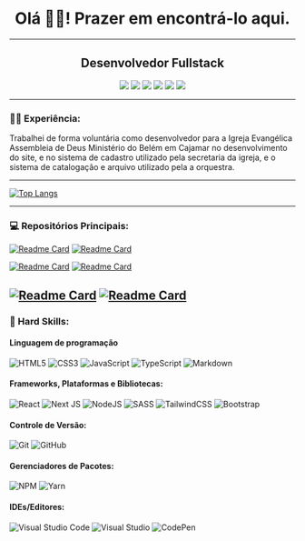 <h1 align="center">Olá 👋🏾! Prazer em encontrá-lo aqui.</h1>

------

<h2 align="center">Desenvolvedor Fullstack</h2>

<div align="center">
    <a href="https://br.linkedin.com/in/lucasmumbarra" target="_blank"><img src="https://img.shields.io/badge/linkedin-%230077B5.svg?style=for-the-badge&logo=linkedin&logoColor=white"/></a> <a href="https://www.instagram.com/lucas_mumbarra/" target="_blank"><img src="https://img.shields.io/badge/instagram-%23E4405F.svg?style=for-the-badge&logo=Instagram&logoColor=white"/></a> <a href="https://www.facebook.com/lumumbarra" target="_blank"><img src="https://img.shields.io/badge/Facebook-%231877F2.svg?style=for-the-badge&logo=Facebook&logoColor=white"/></a> <a href="mailto:lucassantosm.2014@gmail.com" target="_blank"><img src="https://img.shields.io/badge/Gmail-D14836?style=for-the-badge&logo=gmail&logoColor=white"/></a> <a href="mailto:lucassantosm.2014@hotmail.com" target="blank"><img src="https://img.shields.io/badge/Microsoft_Outlook-0078D4?style=for-the-badge&logo=microsoft-outlook&logoColor=white"/></a> <a href="https://wa.me/+5511945671190" target="blank"><img src="https://img.shields.io/badge/WhatsApp-25D366?style=for-the-badge&logo=whatsapp&logoColor=white"/></a>
</div>

------

### :man_technologist: Experiência:

Trabalhei de forma voluntária como desenvolvedor para a Igreja Evangélica Assembleia de Deus Ministério do Belém em Cajamar no desenvolvimento do site, e no sistema de cadastro utilizado pela secretaria da igreja, e o sistema de catalogação e arquivo utilizado pela a orquestra.

---

[![Top Langs](https://github-readme-stats.vercel.app/api/top-langs/?username=lucasmumbarra&show_icons=true&theme=dracula)
](https://github.com/anuraghazra/github-readme-stats)

---
### :computer: Repositórios Principais:

[![Readme Card](https://github-readme-stats.vercel.app/api/pin/?username=lucasmumbarra&repo=adbcajamar&show_icons=true&theme=dracula)](https://github.com/lucasmumbarra/adbcajamar) [![Readme Card](https://github-readme-stats.vercel.app/api/pin/?username=lucasmumbarra&repo=aulasviolino&show_icons=true&theme=dracula)](https://github.com/lucasmumbarra/aulasviolino)

[![Readme Card](https://github-readme-stats.vercel.app/api/pin/?username=lucasmumbarra&repo=nlw5&show_icons=true&theme=dracula)](https://github.com/lucasmumbarra/nlw5) [![Readme Card](https://github-readme-stats.vercel.app/api/pin/?username=lucasmumbarra&repo=genesisGame&show_icons=true&theme=dracula)](https://github.com/lucasmumbarra/genesisGame)

[![Readme Card](https://github-readme-stats.vercel.app/api/pin/?username=lucasmumbarra&repo=jogo-da-velha&show_icons=true&theme=dracula)](https://github.com/lucasmumbarra/jogo-da-velha) [![Readme Card](https://github-readme-stats.vercel.app/api/pin/?username=lucasmumbarra&repo=responsivo-flexbox&show_icons=true&theme=dracula)](https://github.com/lucasmumbarra/responsivo-flexbox)
---

### :rocket: Hard Skills:

#### **Linguagem de programação**

![HTML5](https://img.shields.io/badge/html5-%23E34F26.svg?style=for-the-badge&logo=html5&logoColor=white) ![CSS3](https://img.shields.io/badge/css3-%231572B6.svg?style=for-the-badge&logo=css3&logoColor=white) ![JavaScript](https://img.shields.io/badge/javascript-%23323330.svg?style=for-the-badge&logo=javascript&logoColor=%23F7DF1E) ![TypeScript](https://img.shields.io/badge/typescript-%23007ACC.svg?style=for-the-badge&logo=typescript&logoColor=white) ![Markdown](https://img.shields.io/badge/markdown-%23000000.svg?style=for-the-badge&logo=markdown&logoColor=white) 

#### **Frameworks, Plataformas e Bibliotecas**:

![React](https://img.shields.io/badge/react-%2320232a.svg?style=for-the-badge&logo=react&logoColor=%2361DAFB) ![Next JS](https://img.shields.io/badge/Next-black?style=for-the-badge&logo=next.js&logoColor=white) ![NodeJS](https://img.shields.io/badge/node.js-6DA55F?style=for-the-badge&logo=node.js&logoColor=white) ![SASS](https://img.shields.io/badge/SASS-hotpink.svg?style=for-the-badge&logo=SASS&logoColor=white) ![TailwindCSS](https://img.shields.io/badge/tailwindcss-%2338B2AC.svg?style=for-the-badge&logo=tailwind-css&logoColor=white) ![Bootstrap](https://img.shields.io/badge/bootstrap-%23563D7C.svg?style=for-the-badge&logo=bootstrap&logoColor=white) 

#### **Controle de Versão:**

![Git](https://img.shields.io/badge/git-%23F05033.svg?style=for-the-badge&logo=git&logoColor=white) ![GitHub](https://img.shields.io/badge/github-%23121011.svg?style=for-the-badge&logo=github&logoColor=white) 

#### **Gerenciadores de Pacotes:**

![NPM](https://img.shields.io/badge/NPM-%23000000.svg?style=for-the-badge&logo=npm&logoColor=white) ![Yarn](https://img.shields.io/badge/yarn-%232C8EBB.svg?style=for-the-badge&logo=yarn&logoColor=white) 

#### **IDEs/Editores:**

![Visual Studio Code](https://img.shields.io/badge/Visual%20Studio%20Code-0078d7.svg?style=for-the-badge&logo=visual-studio-code&logoColor=white) ![Visual Studio](https://img.shields.io/badge/Visual%20Studio-5C2D91.svg?style=for-the-badge&logo=visual-studio&logoColor=white) ![CodePen](https://img.shields.io/badge/CodePen-white?style=for-the-badge&logo=codepen&logoColor=black) 

